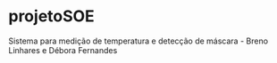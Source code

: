 # projetoSOE
Sistema para medição de temperatura e detecção de máscara - Breno Linhares e Débora Fernandes
